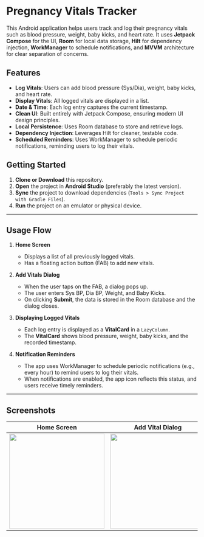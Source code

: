 # Pregnancy Vitals Tracker

This Android application helps users track and log their pregnancy vitals such as blood pressure, weight, baby kicks, and heart rate. It uses **Jetpack Compose** for the UI, **Room** for local data storage, **Hilt** for dependency injection, **WorkManager** to schedule notifications, and **MVVM** architecture for clear separation of concerns.

## Features
- **Log Vitals**: Users can add blood pressure (Sys/Dia), weight, baby kicks, and heart rate.
- **Display Vitals**: All logged vitals are displayed in a list.
- **Date & Time**: Each log entry captures the current timestamp.
- **Clean UI**: Built entirely with Jetpack Compose, ensuring modern UI design principles.
- **Local Persistence**: Uses Room database to store and retrieve logs.
- **Dependency Injection**: Leverages Hilt for cleaner, testable code.
- **Scheduled Reminders**: Uses WorkManager to schedule periodic notifications, reminding users to log their vitals.

## Getting Started

1. **Clone or Download** this repository.  
2. **Open** the project in **Android Studio** (preferably the latest version).  
3. **Sync** the project to download dependencies (`Tools > Sync Project with Gradle Files`).  
4. **Run** the project on an emulator or physical device.

---

## Usage Flow

1. **Home Screen**  
   - Displays a list of all previously logged vitals.  
   - Has a floating action button (FAB) to add new vitals.

2. **Add Vitals Dialog**  
   - When the user taps on the FAB, a dialog pops up.  
   - The user enters Sys BP, Dia BP, Weight, and Baby Kicks.  
   - On clicking **Submit**, the data is stored in the Room database and the dialog closes.

3. **Displaying Logged Vitals**  
   - Each log entry is displayed as a **VitalCard** in a `LazyColumn`.  
   - The **VitalCard** shows blood pressure, weight, baby kicks, and the recorded timestamp.

4. **Notification Reminders**  
   - The app uses WorkManager to schedule periodic notifications (e.g., every hour) to remind users to log their vitals.
   - When notifications are enabled, the app icon reflects this status, and users receive timely reminders.

---

## Screenshots

| Home Screen | Add Vital Dialog |
|-------------|------------------|
| <img src="https://github.com/user-attachments/assets/5f5fbac8-d1ef-487d-9f5e-ce8263b21477" width="250"/> | <img src="https://github.com/user-attachments/assets/8558500a-3caa-49a7-999c-013086f225d8" width="250"/> |

